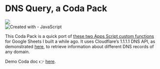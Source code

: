 # DNS Query, a Coda Pack

![](https://user-images.githubusercontent.com/12829262/182559678-98a6eebb-9b63-40e9-96d3-9f57cb873184.png)  
![Created with - JavaScript](https://img.shields.io/static/v1?label=Created+with&message=JavaScript&color=blue&logo=JavaScript)

This Coda Pack is a quick port of [these two Apps Script custom functions](https://github.com/pfelipm/fxdnsquery) for Google Sheets I built a while ago. It uses Cloudflare’s 1.1.1.1 DNS API, as demonstrated [here](https://developers.cloudflare.com/1.1.1.1/other-ways-to-use-1.1.1.1/dns-in-google-sheets/), to retrieve information about different DNS records of any domain.

Demo Coda doc 👉 [here](https://coda.io/d/_dkFNg6XqfLU/DNS-Query-demo_suDSO).

